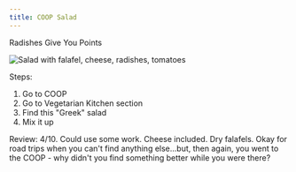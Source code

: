 ```yaml
---
title: COOP Salad
---
```

Radishes Give You Points

![Salad with falafel, cheese, radishes, tomatoes](image.png)

Steps:
1. Go to COOP
2. Go to Vegetarian Kitchen section
3. Find this "Greek" salad
4. Mix it up

Review:
4/10.
Could use some work. Cheese included. Dry falafels. Okay for road trips when you can't find anything else...but, then again, you went to the COOP - why didn't you find something better while you were there?